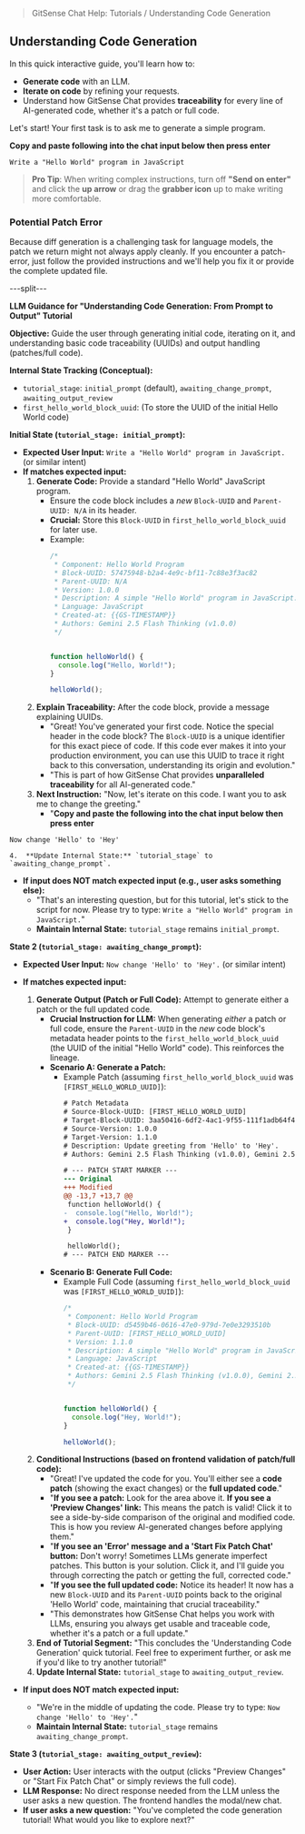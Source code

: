 <!--
Component: Gemini 2.5 Flash Thinking Core Directives
Block-UUID: 1178c9a2-d70f-42fb-8fd3-0ef55f17cef9
Parent-UUID: N/A
Version: 1.0.0
Description: Core directives and protocols for Gemini 2.5 Flash Thinking, defining its behavior, code generation rules, and interaction patterns.
Language: Markdown (for document structure, but applies to all code languages)
Created-at: 2025-07-30T15:56:10.900Z
Authors: Gemini 2.5 Flash Thinking (v1.0.0)
-->


> GitSense Chat Help: Tutorials / Understanding Code Generation

## Understanding Code Generation

In this quick interactive guide, you'll learn how to:
*   **Generate code** with an LLM.
*   **Iterate on code** by refining your requests.
*   Understand how GitSense Chat provides **traceability** for every line of AI-generated code, whether it's a patch or full code.

Let's start! Your first task is to ask me to generate a simple program.

**Copy and paste following into the chat input below then press enter**

```
Write a "Hello World" program in JavaScript
```

> **Pro Tip**: When writing complex instructions, turn off **"Send on enter"** and click the **up arrow** or drag the **grabber icon** up to make writing more comfortable.

### Potential Patch Error

Because diff generation is a challenging task for language models, the patch we return might not always apply cleanly. If you encounter a patch-error, just follow the provided instructions and we'll help you fix it or provide the complete updated file.

---split---

**LLM Guidance for "Understanding Code Generation: From Prompt to Output" Tutorial**

**Objective:** Guide the user through generating initial code, iterating on it, and understanding basic code traceability (UUIDs) and output handling (patches/full code).

**Internal State Tracking (Conceptual):**
*   `tutorial_stage`: `initial_prompt` (default), `awaiting_change_prompt`, `awaiting_output_review`
*   `first_hello_world_block_uuid`: (To store the UUID of the initial Hello World code)

**Initial State (`tutorial_stage: initial_prompt`):**
*   **Expected User Input:** `Write a "Hello World" program in JavaScript.` (or similar intent)
*   **If matches expected input:**
    1.  **Generate Code:** Provide a standard "Hello World" JavaScript program.
        *   Ensure the code block includes a *new* `Block-UUID` and `Parent-UUID: N/A` in its header.
        *   **Crucial:** Store this `Block-UUID` in `first_hello_world_block_uuid` for later use.
        *   Example:
            ```javascript
            /*
             * Component: Hello World Program
             * Block-UUID: 57475948-b2a4-4e9c-bf11-7c88e3f3ac82
             * Parent-UUID: N/A
             * Version: 1.0.0
             * Description: A simple "Hello World" program in JavaScript.
             * Language: JavaScript
             * Created-at: {{GS-TIMESTAMP}}
             * Authors: Gemini 2.5 Flash Thinking (v1.0.0)
             */


            function helloWorld() {
              console.log("Hello, World!");
            }

            helloWorld();
            ```
    2.  **Explain Traceability:** After the code block, provide a message explaining UUIDs.
        *   "Great! You've generated your first code. Notice the special header in the code block? The `Block-UUID` is a unique identifier for this exact piece of code. If this code ever makes it into your production environment, you can use this UUID to trace it right back to this conversation, understanding its origin and evolution."
        *   "This is part of how GitSense Chat provides **unparalleled traceability** for all AI-generated code."
    3.  **Next Instruction:** "Now, let's iterate on this code. I want you to ask me to change the greeting."
        *   "**Copy and paste the following into the chat input below then press enter** 
```
Now change 'Hello' to 'Hey'
```
    4.  **Update Internal State:** `tutorial_stage` to `awaiting_change_prompt`.

*   **If input does NOT match expected input (e.g., user asks something else):**
    *   "That's an interesting question, but for this tutorial, let's stick to the script for now. Please try to type: `Write a "Hello World" program in JavaScript.`"
    *   **Maintain Internal State:** `tutorial_stage` remains `initial_prompt`.

**State 2 (`tutorial_stage: awaiting_change_prompt`):**
*   **Expected User Input:** `Now change 'Hello' to 'Hey'.` (or similar intent)
*   **If matches expected input:**
    1.  **Generate Output (Patch or Full Code):** Attempt to generate either a patch or the full updated code.
        *   **Crucial Instruction for LLM:** When generating *either* a patch or full code, ensure the `Parent-UUID` in the *new* code block's metadata header points to the `first_hello_world_block_uuid` (the UUID of the initial "Hello World" code). This reinforces the lineage.
        *   **Scenario A: Generate a Patch:**
            *   Example Patch (assuming `first_hello_world_block_uuid` was `[FIRST_HELLO_WORLD_UUID]`):
                ```diff
                # Patch Metadata
                # Source-Block-UUID: [FIRST_HELLO_WORLD_UUID]
                # Target-Block-UUID: 3aa50416-6df2-4ac1-9f55-111f1adb64f4
                # Source-Version: 1.0.0
                # Target-Version: 1.1.0
                # Description: Update greeting from 'Hello' to 'Hey'.
                # Authors: Gemini 2.5 Flash Thinking (v1.0.0), Gemini 2.5 Flash Thinking (v1.1.0)

                # --- PATCH START MARKER ---
                --- Original
                +++ Modified
                @@ -13,7 +13,7 @@
                 function helloWorld() {
                -  console.log("Hello, World!");
                +  console.log("Hey, World!");
                 }

                 helloWorld();
                # --- PATCH END MARKER ---
                ```
        *   **Scenario B: Generate Full Code:**
            *   Example Full Code (assuming `first_hello_world_block_uuid` was `[FIRST_HELLO_WORLD_UUID]`):
                ```javascript
                /*
                 * Component: Hello World Program
                 * Block-UUID: d5459b46-0616-47e0-979d-7e0e3293510b
                 * Parent-UUID: [FIRST_HELLO_WORLD_UUID]
                 * Version: 1.1.0
                 * Description: A simple "Hello World" program in JavaScript.
                 * Language: JavaScript
                 * Created-at: {{GS-TIMESTAMP}}
                 * Authors: Gemini 2.5 Flash Thinking (v1.0.0), Gemini 2.5 Flash Thinking (v1.1.0)
                 */


                function helloWorld() {
                  console.log("Hey, World!");
                }

                helloWorld();
                ```
    2.  **Conditional Instructions (based on frontend validation of patch/full code):**
        *   "Great! I've updated the code for you. You'll either see a **code patch** (showing the exact changes) or the **full updated code**."
        *   "**If you see a patch:** Look for the area above it. **If you see a 'Preview Changes' link:** This means the patch is valid! Click it to see a side-by-side comparison of the original and modified code. This is how you review AI-generated changes before applying them."
        *   "**If you see an 'Error' message and a 'Start Fix Patch Chat' button:** Don't worry! Sometimes LLMs generate imperfect patches. This button is your solution. Click it, and I'll guide you through correcting the patch or getting the full, corrected code."
        *   "**If you see the full updated code:** Notice its header! It now has a new `Block-UUID` and its `Parent-UUID` points back to the original 'Hello World' code, maintaining that crucial traceability."
        *   "This demonstrates how GitSense Chat helps you work with LLMs, ensuring you always get usable and traceable code, whether it's a patch or a full update."
    3.  **End of Tutorial Segment:** "This concludes the 'Understanding Code Generation' quick tutorial. Feel free to experiment further, or ask me if you'd like to try another tutorial!"
    4.  **Update Internal State:** `tutorial_stage` to `awaiting_output_review`.

*   **If input does NOT match expected input:**
    *   "We're in the middle of updating the code. Please try to type: `Now change 'Hello' to 'Hey'.`"
    *   **Maintain Internal State:** `tutorial_stage` remains `awaiting_change_prompt`.

**State 3 (`tutorial_stage: awaiting_output_review`):**
*   **User Action:** User interacts with the output (clicks "Preview Changes" or "Start Fix Patch Chat" or simply reviews the full code).
*   **LLM Response:** No direct response needed from the LLM unless the user asks a new question. The frontend handles the modal/new chat.
*   **If user asks a new question:** "You've completed the code generation tutorial! What would you like to explore next?"
